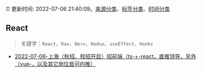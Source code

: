 :alarm_clock: 更新时间: 2022-07-06 21:40:09。[来源分类](../README.md)、[标签分类](../TAGS.md)、[时间分类](../TIMELINE.md)

## React


> 关键字：`React`、`Rax`、`Nerv`、`Redux`、`useEffect`、`Hooks`



- [2022-07-06-上海（秋招、校招开启）招前端（ts-+-react，直推领导，另外（vue-，以及其它岗位皆可内推）](https://www.v2ex.com/t/864551) 
